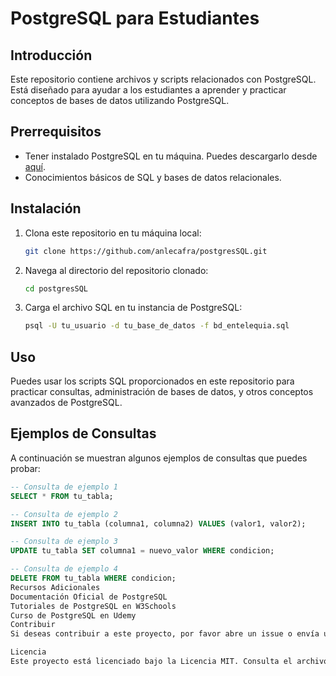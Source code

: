 # PostgreSQL para Estudiantes

## Introducción
Este repositorio contiene archivos y scripts relacionados con PostgreSQL. Está diseñado para ayudar a los estudiantes a aprender y practicar conceptos de bases de datos utilizando PostgreSQL.

## Prerrequisitos
- Tener instalado PostgreSQL en tu máquina. Puedes descargarlo desde [aquí](https://www.postgresql.org/download/).
- Conocimientos básicos de SQL y bases de datos relacionales.

## Instalación
1. Clona este repositorio en tu máquina local:
    ```sh
    git clone https://github.com/anlecafra/postgresSQL.git
    ```
2. Navega al directorio del repositorio clonado:
    ```sh
    cd postgresSQL
    ```
3. Carga el archivo SQL en tu instancia de PostgreSQL:
    ```sh
    psql -U tu_usuario -d tu_base_de_datos -f bd_entelequia.sql
    ```

## Uso
Puedes usar los scripts SQL proporcionados en este repositorio para practicar consultas, administración de bases de datos, y otros conceptos avanzados de PostgreSQL.

## Ejemplos de Consultas
A continuación se muestran algunos ejemplos de consultas que puedes probar:
```sql
-- Consulta de ejemplo 1
SELECT * FROM tu_tabla;

-- Consulta de ejemplo 2
INSERT INTO tu_tabla (columna1, columna2) VALUES (valor1, valor2);

-- Consulta de ejemplo 3
UPDATE tu_tabla SET columna1 = nuevo_valor WHERE condicion;

-- Consulta de ejemplo 4
DELETE FROM tu_tabla WHERE condicion;
Recursos Adicionales
Documentación Oficial de PostgreSQL
Tutoriales de PostgreSQL en W3Schools
Curso de PostgreSQL en Udemy
Contribuir
Si deseas contribuir a este proyecto, por favor abre un issue o envía un pull request con tus sugerencias y mejoras.

Licencia
Este proyecto está licenciado bajo la Licencia MIT. Consulta el archivo LICENSE para más detalles.
